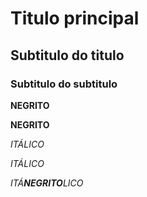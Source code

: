 # Titulo principal

## Subtitulo do titulo

### Subtitulo do subtitulo


**NEGRITO**

__NEGRITO__

*ITÁLICO*

_ITÁLICO_

_ITÁ**NEGRITO**LICO_